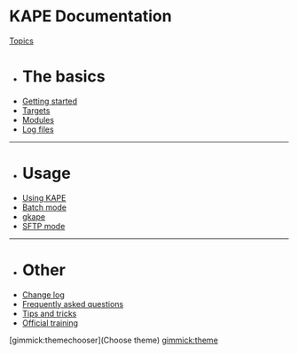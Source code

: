 # KAPE Documentation

[Topics]()

  * # The basics
  * [Getting started](Pages\2.-Getting-started.md)
  * [Targets](Pages\2.1-Targets.md)
  * [Modules](Pages\2.2-Modules.md)
  * [Log files](Pages\4.-Log-files.md)
  - - - -
  * # Usage
  * [Using KAPE](Pages\3.-Using-KAPE.md)
  * [Batch mode](Pages\3.1-Batch-mode.md)
  * [gkape](Pages\5.-gkape.md)
  * [SFTP mode](Pages\6.-SFTP.md)
  - - - -
  * # Other
  * [Change log](Pages\0.-Changelog.md)
  * [Frequently asked questions](Pages\50-Frequently-asked-questions.md)
  * [Tips and tricks](Pages\60-Tips-and-tricks.md)
  * [Official training](https://github.com/EricZimmerman/KapeFiles/blob/master/training.md)

[gimmick:themechooser](Choose theme)
[gimmick:theme](flatly)
